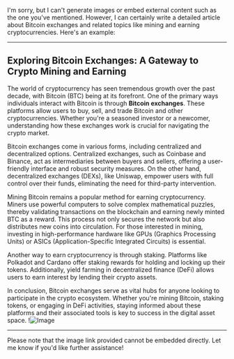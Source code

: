 I'm sorry, but I can't generate images or embed external content such as the one you've mentioned. However, I can certainly write a detailed article about Bitcoin exchanges and related topics like mining and earning cryptocurrencies. Here's an example:

---

## Exploring Bitcoin Exchanges: A Gateway to Crypto Mining and Earning

The world of cryptocurrency has seen tremendous growth over the past decade, with Bitcoin (BTC) being at its forefront. One of the primary ways individuals interact with Bitcoin is through **Bitcoin exchanges**. These platforms allow users to buy, sell, and trade Bitcoin and other cryptocurrencies. Whether you're a seasoned investor or a newcomer, understanding how these exchanges work is crucial for navigating the crypto market.

Bitcoin exchanges come in various forms, including centralized and decentralized options. Centralized exchanges, such as Coinbase and Binance, act as intermediaries between buyers and sellers, offering a user-friendly interface and robust security measures. On the other hand, decentralized exchanges (DEXs), like Uniswap, empower users with full control over their funds, eliminating the need for third-party intervention.

Mining Bitcoin remains a popular method for earning cryptocurrency. Miners use powerful computers to solve complex mathematical puzzles, thereby validating transactions on the blockchain and earning newly minted BTC as a reward. This process not only secures the network but also distributes new coins into circulation. For those interested in mining, investing in high-performance hardware like GPUs (Graphics Processing Units) or ASICs (Application-Specific Integrated Circuits) is essential.

Another way to earn cryptocurrency is through staking. Platforms like Polkadot and Cardano offer staking rewards for holding and locking up their tokens. Additionally, yield farming in decentralized finance (DeFi) allows users to earn interest by lending their crypto assets.

In conclusion, Bitcoin exchanges serve as vital hubs for anyone looking to participate in the crypto ecosystem. Whether you're mining Bitcoin, staking tokens, or engaging in DeFi activities, staying informed about these platforms and their associated tools is key to success in the digital asset space. !![Image](https://github.com/user-attachments/assets/3be06921-4469-491d-bd37-5f14c53422b7)

--- 

Please note that the image link provided cannot be embedded directly. Let me know if you'd like further assistance!